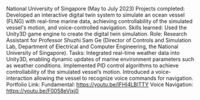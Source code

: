 National University of Singapore (May to July 2023)
Projects completed: Developed an interactive digital twin system to simulate an ocean vessel (FLNG) with real-time marine data, achieving controllability of the simulated vessel's motion, and voice-controlled navigation.
                    Skills learned: Used the Unity3D game engine to create the digital twin simulation.
Role: Research Assistant for Professor Shuzhi Sam Ge (Director of Controls and Simulation Lab, Department of Electrical and Computer Engineering, the National University of Singapore).
Tasks: Integrated real-time weather data into Unity3D, enabling dynamic updates of marine environment parameters such as weather conditions. Implemented PID control algorithms to achieve controllability of the simulated vessel’s motion.              Introduced a voice-interaction allowing the vessel to recognize voice commands for navigation.
Portfolio Link: 
    Fundamental: https://youtu.be/lFHI4LBlTTY 
    Voice Navigation: https://youtu.be/F0058eVjxj0
